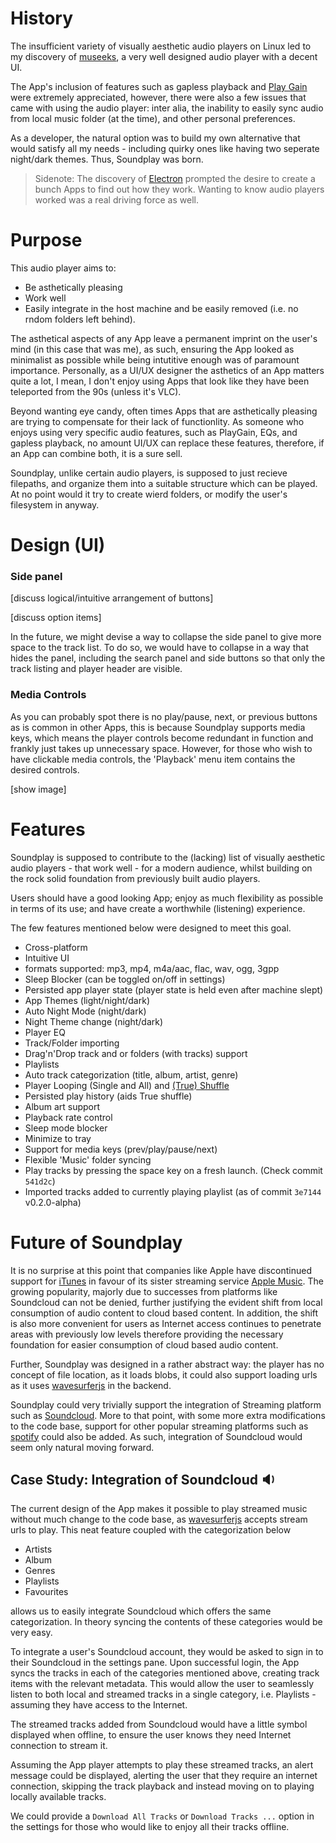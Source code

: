 # History

The insufficient variety of visually aesthetic audio players on Linux led to my discovery of [museeks](https://museeks.io), a very well designed audio player with a decent UI.

The App's inclusion of features such as gapless playback and [Play Gain](http://www.bobulous.org.uk/misc/Replay-Gain.html) were extremely appreciated, however, there were also a few issues that came with using the audio player: inter alia, the inability to easily sync audio from local music folder (at the time), and other personal preferences.

As a developer, the natural option was to build my own alternative that would satisfy all my needs - including quirky ones like having two seperate night/dark themes. Thus, Soundplay was born.

> Sidenote: The discovery of [Electron](https://electronjs.org) prompted the desire to create a bunch Apps to find out how they work. Wanting to know audio players worked was a real driving force as well.

# Purpose

This audio player aims to:

- Be asthetically pleasing
- Work well
- Easily integrate in the host machine and be easily removed (i.e. no rndom folders left behind).

The asthetical aspects of any App leave a permanent imprint on the user's mind (in this case that was me), as such, ensuring the App looked as minimalist as possible while being intutitive enough was of paramount importance. Personally, as a UI/UX designer the asthetics of an App matters quite a lot, I mean, I don't enjoy using Apps that look like they have been teleported from the 90s (unless it's VLC).

Beyond wanting eye candy, often times Apps that are asthetically pleasing are trying to compensate for their lack of functionlity. As someone who enjoys using very specific audio features, such as PlayGain, EQs, and gapless playback, no amount UI/UX can replace these features, therefore, if an App can combine both, it is a sure sell.

Soundplay, unlike certain audio players, is supposed to just recieve filepaths, and organize them into a suitable structure which can be played. At no point would it try to create wierd folders, or modify the user's filesystem in anyway.

# Design (UI)

### Side panel

[discuss logical/intuitive arrangement of buttons]

[discuss option items]

In the future, we might devise a way to collapse the side panel to give more space to the track list. To do so, we would have to collapse in a way that hides the panel, including the search panel and side buttons so that only the track listing and player header are visible.

### Media Controls

As you can probably spot there is no play/pause, next, or previous buttons as is common in other Apps, this is because Soundplay supports media keys, which means the player controls become redundant in function and frankly just takes up unnecessary space. However, for those who wish to have clickable media controls, the 'Playback' menu item contains the desired controls.

[show image]

# Features

Soundplay is supposed to contribute to the (lacking) list of visually aesthetic audio players - that work well - for a modern audience, whilst building on the rock solid foundation from previously built audio players.

Users should have a good looking App; enjoy as much flexibility as possible in terms of its use; and have create a worthwhile (listening) experience.

The few features mentioned below were designed to meet this goal.

- Cross-platform
- Intuitive UI
- formats supported: mp3, mp4, m4a/aac, flac, wav, ogg, 3gpp
- Sleep Blocker (can be toggled on/off in settings)
- Persisted app player state (player state is held even after machine slept)
- App Themes (light/night/dark)
- Auto Night Mode (night/dark)
- Night Theme change (night/dark)
- Player EQ
- Track/Folder importing
- Drag'n'Drop track and or folders (with tracks) support
- Playlists
- Auto track categorization (title, album, artist, genre)
- Player Looping (Single and All) and [(True) Shuffle](./docs/Dev%20Handbook#shuffle)
- Persisted play history (aids True shuffle)
- Album art support
- Playback rate control
- Sleep mode blocker
- Minimize to tray
- Support for media keys (prev/play/pause/next)
- Flexible 'Music' folder syncing
- Play tracks by pressing the space key on a fresh launch. (Check commit `541d2c`)
- Imported tracks added to currently playing playlist (as of commit `3e7144` v0.2.0-alpha)


# Future of Soundplay

It is no surprise at this point that companies like Apple have discontinued support for [iTunes](https://apple.com/itunes) in favour of its sister streaming service [Apple Music](https://apple.com/music). The growing popularity, majorly due to successes from platforms like Soundcloud can not be denied, further justifying the evident shift from local consumption of audio content to cloud based content. In addition, the shift is also more convenient for users as Internet access continues to penetrate areas with previously low levels therefore providing the necessary foundation for easier consumption of cloud based audio content.

Further, Soundplay was designed in a rather abstract way: the player has no concept of file location, as it loads blobs, it could also support loading urls as it uses [wavesurferjs](https://wavesurfejs.org) in the backend.

Soundplay could very trivially support the integration of Streaming platform such as [Soundcloud](https://soundcloud.io). More to that point, with some more extra modifications to the code base, support for other popular streaming platforms such as [spotify](https://spotify.com) could also be added. As such, integration of Soundcloud would seem only natural moving forward.

## Case Study: Integration of Soundcloud :sound:

The current design of the App makes it possible to play streamed music without much change to the code base, as [wavesurferjs](https://wavesurfejs.org) accepts stream urls to play. This neat feature coupled with the categorization below

- Artists
- Album
- Genres
- Playlists
- Favourites

allows us to easily integrate Soundcloud which offers the same categorization. In theory syncing the contents of these categories would be very easy. 

To integrate a user's Soundcloud account, they would be asked to sign in to their Soundcloud in the settings pane. Upon successful login, the App syncs the tracks in each of the categories mentioned above, creating track items with the relevant metadata. This would allow the user to seamlessly listen to both local and streamed tracks in a single category, i.e. Playlists - assuming they have access to the Internet.

The streamed tracks added from Soundcloud would have a little symbol displayed when offline, to ensure the user knows they need Internet connection to stream it.

Assuming the App player attempts to play these streamed tracks, an alert message could be displayed, alerting the user that they require an internet connection, skipping the track playback and instead moving on to playing locally available tracks.

We could provide a `Download All Tracks` or `Download Tracks ...` option in the settings for those who would like to enjoy all their tracks offline.
